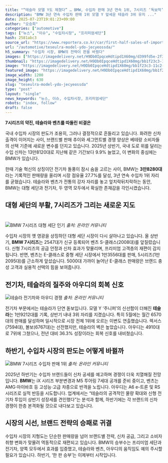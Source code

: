 ```yaml
---
title: "“테슬라 모델 Y도 제쳤다” … BMW, 수입차 판매 3년 연속 1위, 7시리즈 ‘독보적’"
description: "BMW 3년 연속 수입차 판매 1위 모델 Y 앞세운 테슬라 3위 유지 ..."
date: 2025-07-23T19:01:23+09:00
author: "오승희"
categories: ["automotive"]
tags: ["뉴스", "이슈", "수입차시장", "프리미엄세단"]
hash: 2581abc3
source_url: "https://www.reportera.co.kr/car/first-half-sales-of-imported-cars/"
url: "/automotive/teseulra-model-ydo-jecyeossda/"
h5_summary: "수입차 시장, BMW의 전략이 판을 바꿨다"
images: ["https://imagedelivery.net/H9Db0IpqceHdtipd1X60mg/d399fd5e-2f37-4360-62f7-71460ea95f00/public", "https://imagedelivery.net/H9Db0IpqceHdtipd1X60mg/bb1f23c3-11c2-4fec-357c-12e8175cff00/public", "https://imagedelivery.net/H9Db0IpqceHdtipd1X60mg/380fe6c1-a40c-4d4c-e7d1-338ee5119a00/public", "https://imagedelivery.net/H9Db0IpqceHdtipd1X60mg/8c319d2b-1184-4444-c9c6-210b56151000/public"]
thumbnail: "https://imagedelivery.net/H9Db0IpqceHdtipd1X60mg/bb1f23c3-11c2-4fec-357c-12e8175cff00/public"
image: "https://imagedelivery.net/H9Db0IpqceHdtipd1X60mg/bb1f23c3-11c2-4fec-357c-12e8175cff00/public"
featured_image: "https://imagedelivery.net/H9Db0IpqceHdtipd1X60mg/bb1f23c3-11c2-4fec-357c-12e8175cff00/public"
image_width: 1200
image_height: 630
slug: "teseulra-model-ydo-jecyeossda"
type: "post"
layout: "single"
news_keywords: "뉴스, 이슈, 수입차시장, 프리미엄세단"
robots: "index, follow"
draft: false
---
```


**7시리즈의 약진, 테슬라와 벤츠를 따돌린 비결은**

국내 수입차 시장의 판도가 조용히, 그러나 결정적으로 흔들리고 있습니다. 화려한 신차 출격이 이어지는 사이, 브랜드별 판매 추이와 세그먼트별 경쟁 양상은 베테랑 소비자들의 선택 기준에 새로운 변수를 던지고 있습니다. 2025년 상반기, 국내 도로 위를 달리는 수입 신차는 13만8120대로 지난해 같은 기간보다 9.9% 늘었고, 이 변화의 중심에는 BMW가 있습니다.

한때 기술 혁신의 상징이던 전기차 돌풍이 잠시 숨을 고르는 사이, BMW는 **3만8280대**라는 기록적인 판매량을 올리며 시장 점유율 27.7%를 달성, 3년 연속 수입차 1위 자리를 굳혔습니다. 테슬라와 벤츠가 전통의 강자 자리를 놓고 엎치락뒤치락하는 동안, BMW는 대형 세단과 전기차, 두 영역 모두에서 확실한 존재감을 각인시켰습니다.

## 대형 세단의 부활, 7시리즈가 그리는 새로운 지도

<script async src="https://pagead2.googlesyndication.com/pagead/js/adsbygoogle.js?client=ca-pub-6110235592475603" crossorigin="anonymous"></script>
<ins class="adsbygoogle"
     style="display:block; margin: 40px auto; max-width: 100%;"
     data-ad-client="ca-pub-6110235592475603"
     data-ad-slot="6158968171"
     data-ad-format="auto"
     data-full-width-responsive="true"></ins>
<script>
     (adsbygoogle = window.adsbygoogle || []).push({});
</script>

![BMW 7시리즈 대형 세단 인기](https://imagedelivery.net/H9Db0IpqceHdtipd1X60mg/380fe6c1-a40c-4d4c-e7d1-338ee5119a00/public)
*출처: 온라인 커뮤니티*


수입차 시장의 옛 영광을 상징하던 대형 세단 시장이 다시 살아나고 있습니다. 올 상반기, **BMW 7시리즈**는 2547대가 신규 등록되어 벤츠 S-클래스(2008대)를 앞질렀습니다. 신형 7시리즈의 공급 안정과 신차 효과가 맞물리며, 프리미엄 고객층의 재편이 감지됩니다. 반면, 벤츠는 E-클래스로 중형 세단 시장에서 1만3556대를 판매, 5시리즈(1만2095대)를 근소하게 앞섰습니다. 5000대 가까이 늘어난 E-클래스 판매량은 브랜드 충성 고객과 실용적 선택의 힘을 보여줍니다.

## 전기차, 테슬라의 질주와 아우디의 회복 신호

![테슬라 전기차와 아우디 경쟁](https://imagedelivery.net/H9Db0IpqceHdtipd1X60mg/8c319d2b-1184-4444-c9c6-210b56151000/public)
*출처: 온라인 커뮤니티*


전기차 부문에서는 테슬라가 단연 돋보입니다. 모델 Y ‘주니퍼’의 신선함이 더해진 **테슬라**는 1만9212대를 기록, 상반기 내내 3위 자리를 지켰습니다. 특히 5월에는 월간 6570대의 판매를 달성하며 일시적으로 시장 전체 1위에 오르는 이변도 연출했습니다. 렉서스(7594대), 볼보(6767대)는 선전했지만, 테슬라의 벽은 높았습니다. 아우디는 4910대로 7위에 그쳤으나, 전년 대비 36.3% 성장이라는 회복 신호를 내비쳤습니다.

## 하반기, 수입차 시장의 판도는 어떻게 바뀔까

![BMW 7시리즈 수입차 판매 1위](https://imagedelivery.net/H9Db0IpqceHdtipd1X60mg/d399fd5e-2f37-4360-62f7-71460ea95f00/public)
*출처: 온라인 커뮤니티*


2025년 하반기는 수입차 브랜드들이 신차 공세를 예고하며 경쟁이 더욱 치열해질 전망입니다. **BMW**는 iX 시리즈 부분변경과 M5 투어링 7세대 공개를 준비 중이고, 벤츠는 AMG·마이바흐 등 고성능·고급 차종으로 반격을 노립니다. 아우디는 A6 e-트론 및 RS 시리즈로 실적 반등을 시도합니다. 업계에서는 “테슬라의 공격적인 물량 확대와 신형 전기차 투입이 상반기 성장세를 견인했다”는 분석과 함께, 하반기에는 각 브랜드의 신차 경쟁이 한층 본격화될 것으로 내다보고 있습니다.

## 시장의 시선, 브랜드 전략의 승패로 귀결

수입차 시장의 지형도는 단순한 판매량을 넘어 브랜드별 전략, 신차 공급, 그리고 소비자 취향 변화가 맞물려 역동적으로 재편되고 있습니다. BMW의 승부수는 프리미엄 세단과 전기차, 양쪽 모두에서 효과를 입증했고, 테슬라와 벤츠, 아우디의 움직임도 예의 주시할 필요가 있습니다. 하반기, ‘한 판 승부’는 이제부터 시작입니다.
